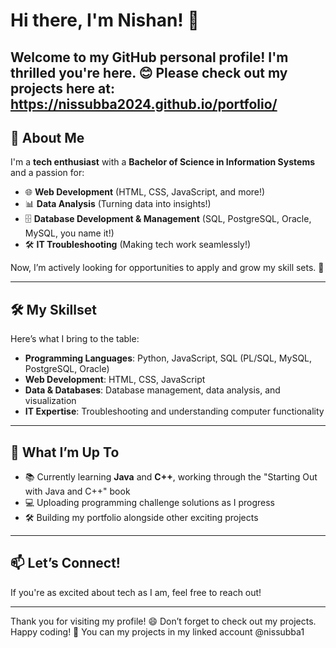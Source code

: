 # Hi there, I'm Nishan! 👋

Welcome to my GitHub personal profile! I'm thrilled you're here. 😊
Please check out my projects here at: https://nissubba2024.github.io/portfolio/
---

## 🌟 About Me

I'm a **tech enthusiast** with a **Bachelor of Science in Information Systems** and a passion for:

- 🌐 **Web Development** (HTML, CSS, JavaScript, and more!)
- 📊 **Data Analysis** (Turning data into insights!)
- 🗄️ **Database Development & Management** (SQL, PostgreSQL, Oracle, MySQL, you name it!)
- 🛠️ **IT Troubleshooting** (Making tech work seamlessly!)

Now, I’m actively looking for opportunities to apply and grow my skill sets. 🚀

---

## 🛠️ My Skillset

Here’s what I bring to the table:

- **Programming Languages**: Python, JavaScript, SQL (PL/SQL, MySQL, PostgreSQL, Oracle)
- **Web Development**: HTML, CSS, JavaScript
- **Data & Databases**: Database management, data analysis, and visualization
- **IT Expertise**: Troubleshooting and understanding computer functionality

---

## 🌱 What I’m Up To

- 📚 Currently learning **Java** and **C++**, working through the "Starting Out with Java and C++" book
- 💻 Uploading programming challenge solutions as I progress
- 🛠️ Building my portfolio alongside other exciting projects

---

## 📫 Let’s Connect!

If you're as excited about tech as I am, feel free to reach out! 

---

Thank you for visiting my profile! 😄 Don’t forget to check out my projects. Happy coding! 🚀
You can my projects in my linked account @nissubba1
